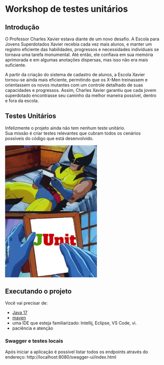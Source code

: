 # Workshop de testes unitários

## Introdução
O Professor Charles Xavier estava diante de um novo desafio. A Escola para Jovens Superdotados Xavier recebia cada vez mais alunos, 
e manter um registro eficiente das habilidades, progressos e necessidades individuais se tornava uma tarefa monumental. 
Até então, ele confiava em sua memória aprimorada e em algumas anotações dispersas, mas isso não era mais suficiente.

A partir da criação do sistema de cadastro de alunos, a Escola Xavier tornou-se ainda mais eficiente, permitindo que os X-Men treinassem e 
orientassem os novos mutantes com um controle detalhado de suas capacidades e progressos. 
Assim, Charles Xavier garantiu que cada jovem superdotado encontrasse seu caminho da melhor maneira possível, dentro e fora da escola.

## Testes Unitários

Infelizmente o projeto ainda não tem nenhum teste unitário.</br>
Sua missão é criar testes relevantes que cubram todos os cenários possíveis do código que está desenvolvido.

<img src="./docs/imagens/wolverine-junit.jpg" alt="Wolverine" width="300">


## Executando o projeto

Vocë vai precisar de:
* [Java 17]
* [maven]
* uma IDE que esteja familiarizado: Intellij, Eclipse, VS Code, vi.
* paciência e atenção

### Swagger e testes locais

Após iniciar a aplicação é possível listar todos os endpoints através do endereço:
http://localhost:8080/swagger-ui/index.html

[maven]: (https://maven.apache.org/install.html)
[Java 17]: (https://www.oracle.com/java/technologies/javase/jdk17-archive-downloads.html)